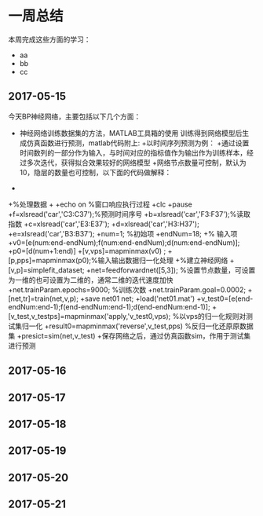# 一周总结
本周完成这些方面的学习：
* aa
* bb
* cc
## 2017-05-15
今天BP神经网络，主要包括以下几个方面：
* 神经网络训练数据集的方法，MATLAB工具箱的使用
训练得到网络模型后生成仿真函数进行预测，matlab代码附上:
 +以时间序列预测为例：
 +通过设置时间数列的一部分作为输入，与时间对应的指标值作为输出作为训练样本，经过多次迭代，获得拟合效果较好的网络模型
 +网络节点数量可控制，默认为10，隐层的数量也可控制，以下面的代码做解释：
 +
 +%处理数据
 +
 +echo on  %窗口响应执行过程
 +clc
 +pause
 +f=xlsread('car','C3:C37');%预测时间序号
 +b=xlsread('car','F3:F37');%读取指数
 +c=xlsread('car','E3:E37');
 +d=xlsread('car','H3:H37');
 +e=xlsread('car','B3:B37');
 +num=1;   %初始项
 +endNum=18;
 +% 输入项
 +v0=[e(num:end-endNum);f(num:end-endNum);d(num:end-endNum)];
 +p0=[d(num+1:end)]
 +[v,vps]=mapminmax(v0) ;
 +[p,pps]=mapminmax(p0);%输入输出数据归一化处理
 +%建立神经网络
 +[v,p]=simplefit_dataset;
 +net=feedforwardnet([5,3]); %设置节点数量，可设置为一维的也可设置为二维的，通常二维的迭代速度加快
 +net.trainParam.epochs=9000; %训练次数
 +net.trainParam.goal=0.0002;
 +[net,tr]=train(net,v,p);
 +save net01 net;
 +load('net01.mat')
 +v_test0=[e(end-endNum:end-1);f(end-endNum:end-1);d(end-endNum:end-1)];
 +[v_test,v_testps]=mapminmax('apply,'v_test0,vps);  %以vps的归一化规则对测试集归一化
 +result0=mapminmax('reverse',v_test,pps)    %反归一化还原原数据集
 +presict=sim(net,v_test)
 +保存网络之后，通过仿真函数sim，作用于测试集进行预测
## 2017-05-16
## 2017-05-17
## 2017-05-18
## 2017-05-19
## 2017-05-20
## 2017-05-21
